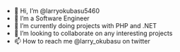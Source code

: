 - 👋 Hi, I’m @larryokubasu5460
- 👀 I’m a Software Engineer
- 🌱 I’m currently doing projects with PHP and .NET
- 💞️ I’m looking to collaborate on any interesting projects
- 📫 How to reach me @larry_okubasu on twitter

<!---
larryokubasu5460/larryokubasu5460 is a ✨ special ✨ repository because its `README.md` (this file) appears on your GitHub profile.
You can click the Preview link to take a look at your changes.
--->
